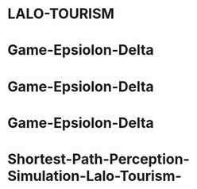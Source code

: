 # LALO-TOURISM
# Game-Epsiolon-Delta
# Game-Epsiolon-Delta
# Game-Epsiolon-Delta
# Shortest-Path-Perception-Simulation-Lalo-Tourism-
